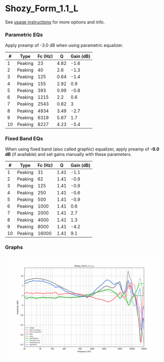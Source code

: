 # Shozy_Form_1.1_L
See [usage instructions](https://github.com/jaakkopasanen/AutoEq#usage) for more options and info.

### Parametric EQs
Apply preamp of -3.0 dB when using parametric equalizer.

|   # | Type    |   Fc (Hz) |    Q |   Gain (dB) |
|-----|---------|-----------|------|-------------|
|   1 | Peaking |        23 | 4.82 |        -1.6 |
|   2 | Peaking |        40 | 2.6  |        -1.3 |
|   3 | Peaking |       125 | 0.64 |        -1.4 |
|   4 | Peaking |       155 | 2.92 |         0.9 |
|   5 | Peaking |       393 | 0.99 |        -0.8 |
|   6 | Peaking |      1215 | 2.2  |         0.6 |
|   7 | Peaking |      2543 | 0.82 |         3   |
|   8 | Peaking |      4934 | 3.49 |        -2.7 |
|   9 | Peaking |      6319 | 5.67 |         1.7 |
|  10 | Peaking |      8227 | 4.23 |        -5.4 |

### Fixed Band EQs
When using fixed band (also called graphic) equalizer, apply preamp of **-9.0 dB** (if available) and set gains manually with these parameters.

|   # | Type    |   Fc (Hz) |    Q |   Gain (dB) |
|-----|---------|-----------|------|-------------|
|   1 | Peaking |        31 | 1.41 |        -1.1 |
|   2 | Peaking |        62 | 1.41 |        -0.9 |
|   3 | Peaking |       125 | 1.41 |        -0.9 |
|   4 | Peaking |       250 | 1.41 |        -0.6 |
|   5 | Peaking |       500 | 1.41 |        -0.9 |
|   6 | Peaking |      1000 | 1.41 |         0.6 |
|   7 | Peaking |      2000 | 1.41 |         2.7 |
|   8 | Peaking |      4000 | 1.41 |         1.3 |
|   9 | Peaking |      8000 | 1.41 |        -4.2 |
|  10 | Peaking |     16000 | 1.41 |         9.1 |

### Graphs
![](./Shozy_Form_1.1_L.png)
